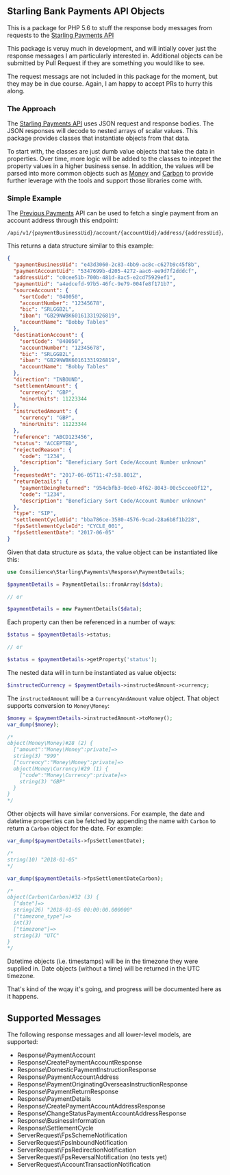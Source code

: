 
## Starling Bank Payments API Objects

This is a package for PHP 5.6 to stuff the response body messages
from requests to the
[Starling Payments API](https://developer.starlingbank.com/payments/docs#operations-tag-Web_Hook)

This package is veruy much in development, and will intially cover just
the response messages I am particularly interested in.
Additional objects can be submitted by Pull Request if they are something you
would like to see.

The request messags are not included in this package for the moment,
but they may be in due course. Again, I am happy to accept PRs to hurry
this along.

### The Approach

The [Starling Payments API](https://developer.starlingbank.com/payments/docs#operations-tag-Web_Hook)
uses JSON request and response bodies.
The JSON responses will decode to nested arrays of scalar values.
This package provides classes that instantiate objects from that data.

To start with, the classes are just dumb value objects that take the data in properties.
Over time, more logic will be added to the classes to intepret the property values
in a higher business sense.
In addition, the values will be parsed into more common objects such as
[Money](http://moneyphp.org) and [Carbon](http://carbon.nesbot.com/docs/)
to provide further leverage with the tools and support those libraries
come with.

### Simple Example

The [Previous Payments](https://developer.starlingbank.com/payments/docs)
API can be used to fetch a single payment from an account address through
this endpoint:

    /api/v1/{paymentBusinessUid}/account/{accountUid}/address/{addressUid}/payment/{paymentUid}

This returns a data structure similar to this example:

```json
{
  "paymentBusinessUid": "e43d3060-2c83-4bb9-ac8c-c627b9c45f8b",
  "paymentAccountUid": "5347699b-d205-4272-aac6-ee9d7f2dddcf",
  "addressUid": "c0cee51b-700b-481d-8ac5-e2cd75929ef1",
  "paymentUid": "a4edcefd-97b5-46fc-9e79-004fe8f171b7",
  "sourceAccount": {
    "sortCode": "040050",
    "accountNumber": "12345678",
    "bic": "SRLGGB2L",
    "iban": "GB29NWBK60161331926819",
    "accountName": "Bobby Tables"
  },
  "destinationAccount": {
    "sortCode": "040050",
    "accountNumber": "12345678",
    "bic": "SRLGGB2L",
    "iban": "GB29NWBK60161331926819",
    "accountName": "Bobby Tables"
  },
  "direction": "INBOUND",
  "settlementAmount": {
    "currency": "GBP",
    "minorUnits": 11223344
  },
  "instructedAmount": {
    "currency": "GBP",
    "minorUnits": 11223344
  },
  "reference": "ABCD123456",
  "status": "ACCEPTED",
  "rejectedReason": {
    "code": "1234",
    "description": "Beneficiary Sort Code/Account Number unknown"
  },
  "requestedAt": "2017-06-05T11:47:58.801Z",
  "returnDetails": {
    "paymentBeingReturned": "954cbfb3-0de0-4f62-8043-00c5ccee0f12",
    "code": "1234",
    "description": "Beneficiary Sort Code/Account Number unknown"
  },
  "type": "SIP",
  "settlementCycleUid": "bba786ce-3580-4576-9cad-28a6b8f1b228",
  "fpsSettlementCycleId": "CYCLE_001",
  "fpsSettlementDate": "2017-06-05"
}
```

Given that data structure as `$data`, the value object can be instantiated like this:

```php
use Consilience\Starling\Payments\Response\PaymentDetails;

$paymentDetails = PaymentDetails::fromArray($data);

// or

$paymentDetails = new PaymentDetails($data);
```

Each property can then be referenced in a number of ways:

```php
$status = $paymentDetails->status;

// or

$status = $paymentDetails->getProperty('status');
```

The nested data will in turn be instantiated as value objects:

```php
$instructedCurrency = $paymentDetails->instructedAmount->currency;
```

The `instructedAmount` will be a `CurrencyAndAmount` value object.
That object supports conversion to `Money\Money`:

```php
$money = $paymentDetails->instructedAmount->toMoney();
var_dump($money);

/*
object(Money\Money)#28 (2) {
  ["amount":"Money\Money":private]=>
  string(3) "999"
  ["currency":"Money\Money":private]=>
  object(Money\Currency)#29 (1) {
    ["code":"Money\Currency":private]=>
    string(3) "GBP"
  }
}
*/
```

Other objects will have similar conversions.
For example, the date and datetime properties can be fetched by appending
the name with `Carbon` to return a `Carbon` object for the date.
For example:

```php
var_dump($paymentDetails->fpsSettlementDate);

/*
string(10) "2018-01-05"
*/

var_dump($paymentDetails->fpsSettlementDateCarbon);

/*
object(Carbon\Carbon)#32 (3) {
  ["date"]=>
  string(26) "2018-01-05 00:00:00.000000"
  ["timezone_type"]=>
  int(3)
  ["timezone"]=>
  string(3) "UTC"
}
*/
```

Datetime objects (i.e. timestamps) will be in the timezone they were supplied in.
Date objects (without a time) will be returned in the UTC timezone.

That's kind of the wqay it's going, and progress will be documented
here as it happens.

## Supported Messages

The following response messages and all lower-level models, are supported:

* Response\PaymentAccount
* Response\CreatePaymentAccountResponse
* Response\DomesticPaymentInstructionResponse
* Response\PaymentAccountAddress
* Response\PaymentOriginatingOverseasInstructionResponse
* Response\PaymentReturnResponse
* Response\PaymentDetails
* Response\CreatePaymentAccountAddressResponse
* Response\ChangeStatusPaymentAccountAddressResponse
* Response\BusinessInformation
* Response\SettlementCycle
* ServerRequest\FpsSchemeNotification
* ServerRequest\FpsInboundNotification
* ServerRequest\FpsRedirectionNotification
* ServerRequest\FpsReversalNotification (no tests yet)
* ServerRequest\AccountTransactionNotification

